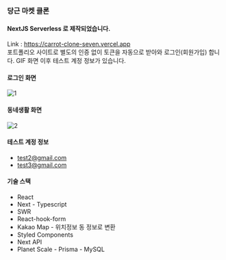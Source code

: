 ### 당근 마켓 클론

#### NextJS Serverless 로 제작되었습니다.
Link : https://carrot-clone-seven.vercel.app <br>
포트폴리오 사이트로 별도의 인증 없이 토큰을 자동으로 받아와 로그인(회원가입) 합니다.
GIF 화면 이후 테스트 계정 정보가 있습니다.

#### 로그인 화면
![1](https://user-images.githubusercontent.com/70469853/183905307-11b789e8-9f24-43ef-bc96-5e456b33069a.gif)

#### 동네생활 화면
![2](https://user-images.githubusercontent.com/70469853/183905347-a8b4d1a7-79ff-4951-bfab-54dc40e38f47.gif)

#### 테스트 계정 정보
* test2@gmail.com
* test3@gmail.com

#### 기술 스택
* React
* Next - Typescript
* SWR
* React-hook-form
* Kakao Map - 위치정보 동 정보로 변환
* Styled Components
* Next API
* Planet Scale - Prisma - MySQL
